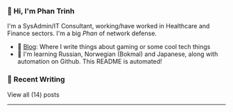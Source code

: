 ### 👋 Hi, I'm Phan Trinh

I'm a SysAdmin/IT Consultant, working/have worked in Healthcare and Finance sectors. I'm a big *Phan* of network defense.

- 📝 [Blog](https://aptrinh.js.org/): Where I write things about gaming or some cool tech things    
- 🌱 I'm learning Russian, Norwegian (Bokmal) and Japanese, along with automation on Github. This README is automated!

### 📝 Recent Writing

<!-- writing starts -->

<!-- writing ends -->

View all (<!-- writing_count starts -->14<!-- writing_count ends -->) posts

---

<!--Thanks https://github.com/eugeneyan/eugeneyan/blob/master/README.md -->
